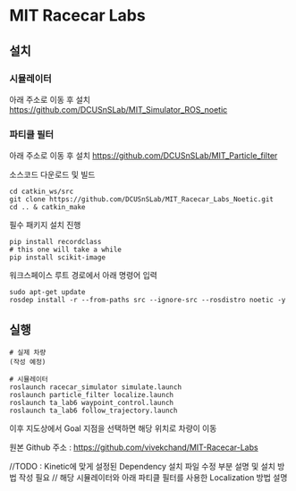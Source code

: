 # MIT Racecar Labs

## 설치

### 시뮬레이터

아래 주소로 이동 후 설치
https://github.com/DCUSnSLab/MIT_Simulator_ROS_noetic

### 파티클 필터

아래 주소로 이동 후 설치
https://github.com/DCUSnSLab/MIT_Particle_filter

소스코드 다운로드 및 빌드
```
cd catkin_ws/src
git clone https://github.com/DCUSnSLab/MIT_Racecar_Labs_Noetic.git
cd .. & catkin_make
```


필수 패키지 설치 진행

```
pip install recordclass
# this one will take a while
pip install scikit-image
```

워크스페이스 루트 경로에서 아래 명령어 입력

```
sudo apt-get update
rosdep install -r --from-paths src --ignore-src --rosdistro noetic -y
```

## 실행

```
# 실제 차량
(작성 예정)

# 시뮬레이터
roslaunch racecar_simulator simulate.launch
roslaunch particle_filter localize.launch
roslaunch ta_lab6 waypoint_control.launch
roslaunch ta_lab6 follow_trajectory.launch
```

이후 지도상에서 Goal 지점을 선택하면 해당 위치로 차량이 이동

원본 Github 주소 : https://github.com/vivekchand/MIT-Racecar-Labs

//TODO : Kinetic에 맞게 설정된 Dependency 설치 파일 수정 부분 설명 및 설치 방법 작성 필요
// 해당 시뮬레이터와 아래 파티클 필터를 사용한 Localization 방법 설명
